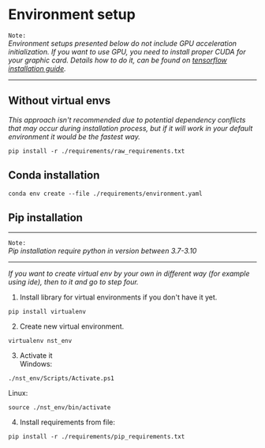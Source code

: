 
# Environment setup

`Note:`  
*Environment setups presented below do not include GPU acceleration initialization. If you want to use GPU, you need to install proper CUDA for your graphic card. Details how to do it, can be found on [tensorflow installation guide](https://www.tensorflow.org/install/pip?hl=en).*

----

## Without virtual envs
*This approach isn't recommended due to potential dependency conflicts that may occur during installation process, but if it will work in your default environment it would be the fastest way.*
```console
pip install -r ./requirements/raw_requirements.txt
```
## Conda installation
```console
conda env create --file ./requirements/environment.yaml
```


## Pip installation

----

`Note:`  
*Pip installation require python in version between 3.7-3.10*  

----

*If you want to create virtual env by your own in different way (for example using ide), then to it and go to step four.*  
1. Install library for virtual environments if you don't have it yet.
```console
pip install virtualenv
```
2. Create new virtual environment.
```console
virtualenv nst_env
```
3. Activate it  
Windows:  

```console
./nst_env/Scripts/Activate.ps1
```
Linux:  

```console
source ./nst_env/bin/activate
```

4. Install requirements from file:
```console
pip install -r ./requirements/pip_requirements.txt
```

